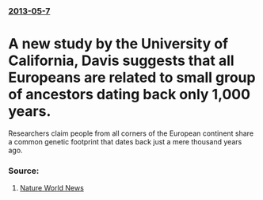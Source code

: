 ### [2013-05-7](/news/2013/05/7/index.md)

# A new study by the University of California, Davis suggests that all Europeans are related to small group of ancestors dating back only 1,000 years. 

Researchers claim people from all corners of the European continent share a common genetic footprint that dates back just a mere thousand years ago.


### Source:

1. [Nature World News](http://www.natureworldnews.com/articles/1803/20130507/europeans-related-genetic-footprint-dating-back-1-000-years-ago.htm)
